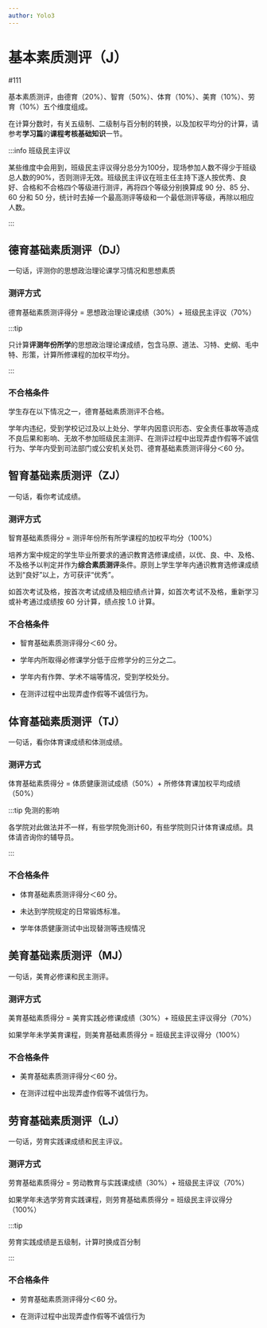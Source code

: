 ```yaml
---
author: Yolo3
---
```


# 基本素质测评（J）

#111

基本素质测评，由德育（20%）、智育（50%）、体育（10%）、美育（10%）、劳育（10%）五个维度组成。

在计算分数时，有关五级制、二级制与百分制的转换，以及加权平均分的计算，请参考**学习篇**的**课程考核基础知识**一节。

:::info 班级民主评议

某些维度中会用到，班级民主评议得分总分为100分，现场参加人数不得少于班级总人数的90%，否则测评无效。班级民主评议在班主任主持下逐人按优秀、良好、合格和不合格四个等级进行测评，再将四个等级分别换算成 90 分、85 分、60 分和 50 分，统计时去掉一个最高测评等级和一个最低测评等级，再除以相应人数。

:::

## 德育基础素质测评（DJ）

一句话，评测你的思想政治理论课学习情况和思想素质

### 测评方式

德育基础素质测评得分 = 思想政治理论课成绩（30%）+ 班级民主评议（70%）

:::tip

只计算**评测年份所学**的思想政治理论课成绩，包含马原、道法、习特、史纲、毛中特、形策，计算所修课程的加权平均分。

:::

### 不合格条件

学生存在以下情况之一，德育基础素质测评不合格。

学年内违纪，受到学校记过及以上处分、学年内因意识形态、安全责任事故等造成不良后果和影响、无故不参加班级民主测评、在测评过程中出现弄虚作假等不诚信行为、学年内受到司法部门或公安机关处罚、德育基础素质测评得分＜60 分。

## 智育基础素质测评（ZJ）

一句话，看你考试成绩。

### 测评方式

智育基础素质得分 = 测评年份所有所学课程的加权平均分（100%）

培养方案中规定的学生毕业所要求的通识教育选修课成绩，以优、良、中、及格、不及格予以判定并作为**综合素质测评**条件。原则上学生学年内通识教育选修课成绩达到“良好”以上，方可获评“优秀”。

如首次考试及格，按首次考试成绩及相应绩点计算，如首次考试不及格，重新学习或补考通过成绩按 60 分计算，绩点按 1.0 计算。

### 不合格条件

- 智育基础素质测评得分＜60 分。

- 学年内所取得必修课学分低于应修学分的三分之二。

- 学年内有作弊、学术不端等情况，受到学校处分。

- 在测评过程中出现弄虚作假等不诚信行为。

## 体育基础素质测评（TJ）

一句话，看你体育课成绩和体测成绩。

### 测评方式

体育基础素质得分 = 体质健康测试成绩（50%）+ 所修体育课加权平均成绩（50%）

:::tip 免测的影响

各学院对此做法并不一样，有些学院免测计60，有些学院则只计体育课成绩。具体请咨询你的辅导员。

:::

### 不合格条件

- 体育基础素质测评得分＜60 分。

- 未达到学院规定的日常锻炼标准。

- 学年体质健康测试中出现替测等违规情况

## 美育基础素质测评（MJ）

一句话，美育必修课和民主测评。

### 测评方式

美育基础素质得分 = 美育实践必修课成绩（30%）+ 班级民主评议得分（70%）

如果学年未学美育课程，则美育基础素质得分 = 班级民主评议得分（100%）

### 不合格条件

- 美育基础素质测评得分＜60 分。

- 在测评过程中出现弄虚作假等不诚信行为。

## 劳育基础素质测评（LJ）

一句话，劳育实践课成绩和民主评议。

### 测评方式

劳育基础素质得分 = 劳动教育与实践课成绩（30%）+ 班级民主评议（70%）

如果学年未选学劳育实践课程，则劳育基础素质得分 = 班级民主评议得分（100%）

:::tip

劳育实践成绩是五级制，计算时换成百分制

:::

### 不合格条件

- 劳育基础素质测评得分＜60 分。

- 在测评过程中出现弄虚作假等不诚信行为
